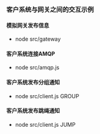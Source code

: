 ### 客户系统与网关之间的交互示例

#### 模拟网关发布信息
- node src/gateway

#### 客户系统连接AMQP
- node src/amqp.js

#### 客户系统发布分组通知
- node src/client.js GROUP

#### 客户系统发布跳绳通知
- node src/client.js JUMP



